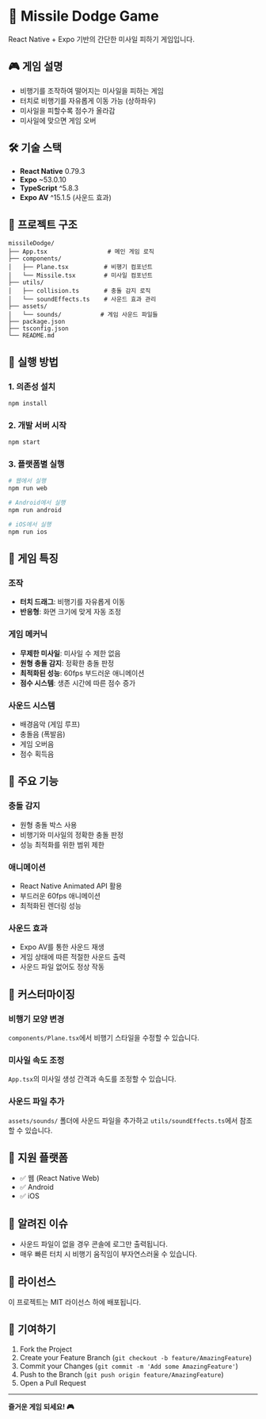 # 🚀 Missile Dodge Game

React Native + Expo 기반의 간단한 미사일 피하기 게임입니다.

## 🎮 게임 설명

- 비행기를 조작하여 떨어지는 미사일을 피하는 게임
- 터치로 비행기를 자유롭게 이동 가능 (상하좌우)
- 미사일을 피할수록 점수가 올라감
- 미사일에 맞으면 게임 오버

## 🛠 기술 스택

- **React Native** 0.79.3
- **Expo** ~53.0.10
- **TypeScript** ^5.8.3
- **Expo AV** ^15.1.5 (사운드 효과)

## 📁 프로젝트 구조

```
missileDodge/
├── App.tsx                 # 메인 게임 로직
├── components/
│   ├── Plane.tsx          # 비행기 컴포넌트
│   └── Missile.tsx        # 미사일 컴포넌트
├── utils/
│   ├── collision.ts       # 충돌 감지 로직
│   └── soundEffects.ts    # 사운드 효과 관리
├── assets/
│   └── sounds/           # 게임 사운드 파일들
├── package.json
├── tsconfig.json
└── README.md
```

## 🚀 실행 방법

### 1. 의존성 설치
```bash
npm install
```

### 2. 개발 서버 시작
```bash
npm start
```

### 3. 플랫폼별 실행
```bash
# 웹에서 실행
npm run web

# Android에서 실행
npm run android

# iOS에서 실행
npm run ios
```

## 🎯 게임 특징

### 조작
- **터치 드래그**: 비행기를 자유롭게 이동
- **반응형**: 화면 크기에 맞게 자동 조정

### 게임 메커닉
- **무제한 미사일**: 미사일 수 제한 없음
- **원형 충돌 감지**: 정확한 충돌 판정
- **최적화된 성능**: 60fps 부드러운 애니메이션
- **점수 시스템**: 생존 시간에 따른 점수 증가

### 사운드 시스템
- 배경음악 (게임 루프)
- 충돌음 (폭발음)
- 게임 오버음
- 점수 획득음

## 🔧 주요 기능

### 충돌 감지
- 원형 충돌 박스 사용
- 비행기와 미사일의 정확한 충돌 판정
- 성능 최적화를 위한 범위 제한

### 애니메이션
- React Native Animated API 활용
- 부드러운 60fps 애니메이션
- 최적화된 렌더링 성능

### 사운드 효과
- Expo AV를 통한 사운드 재생
- 게임 상태에 따른 적절한 사운드 출력
- 사운드 파일 없어도 정상 작동

## 🎨 커스터마이징

### 비행기 모양 변경
`components/Plane.tsx`에서 비행기 스타일을 수정할 수 있습니다.

### 미사일 속도 조정
`App.tsx`의 미사일 생성 간격과 속도를 조정할 수 있습니다.

### 사운드 파일 추가
`assets/sounds/` 폴더에 사운드 파일을 추가하고 `utils/soundEffects.ts`에서 참조할 수 있습니다.

## 📱 지원 플랫폼

- ✅ 웹 (React Native Web)
- ✅ Android
- ✅ iOS

## 🐛 알려진 이슈

- 사운드 파일이 없을 경우 콘솔에 로그만 출력됩니다.
- 매우 빠른 터치 시 비행기 움직임이 부자연스러울 수 있습니다.

## 📄 라이선스

이 프로젝트는 MIT 라이선스 하에 배포됩니다.

## 🤝 기여하기

1. Fork the Project
2. Create your Feature Branch (`git checkout -b feature/AmazingFeature`)
3. Commit your Changes (`git commit -m 'Add some AmazingFeature'`)
4. Push to the Branch (`git push origin feature/AmazingFeature`)
5. Open a Pull Request

---

**즐거운 게임 되세요! 🎮** 